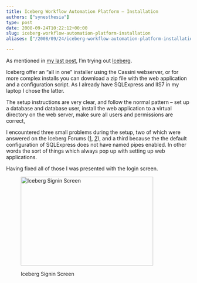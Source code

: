 ```yaml
---
title: Iceberg Workflow Automation Platform – Installation
authors: ["synesthesia"]
type: post
date: 2008-09-24T10:22:12+00:00
slug: iceberg-workflow-automation-platform-installation 
aliases: ["/2008/09/24/iceberg-workflow-automation-platform-installation"]

---
```

As mentioned in [my last post][1], I&#8217;m trying out [Iceberg][2].

Iceberg offer an “all in one” installer using the Cassini webserver, or for more complex installs you can download a zip file with the web application and a configuration script. As I already have SQLExpress and IIS7 in my laptop I chose the latter.

The setup instructions are very clear, and follow the normal pattern – set up a database and database user, install the web application to a virtual directory on the web server, make sure all users and permissions are correct,

I encountered three small problems during the setup, two of which were answered on the Iceberg Forums ([1][3], [2][4]), and a third because the the default configuration of SQLExpress does not have named pipes enabled. In other words the sort of things which always pop up with setting up web applications.

Having fixed all of those I was presented with the login screen.<figure id="attachment_1263" aria-describedby="caption-attachment-1263" style="width: 361px" class="wp-caption aligncenter">

[<img class="size-full wp-image-1263" title="iceberg-signin" src="https://www.synesthesia.co.uk/blog/wp/uploads/2008/09/iceberg-signin.png" alt="Iceberg Signin Screen" width="361" height="242" />][5]<figcaption id="caption-attachment-1263" class="wp-caption-text">Iceberg Signin Screen</figcaption></figure>

 [1]: https://www.synesthesia.co.uk/blog/archives/2008/09/24/iceberg/
 [2]: https://www.geticeberg.com/overview/
 [3]: https://www.learniceberg.com/support/comments.php?DiscussionID=18
 [4]: https://www.learniceberg.com/support/comments.php?DiscussionID=42
 [5]: https://www.synesthesia.co.uk/blog/wp/uploads/2008/09/iceberg-signin.png